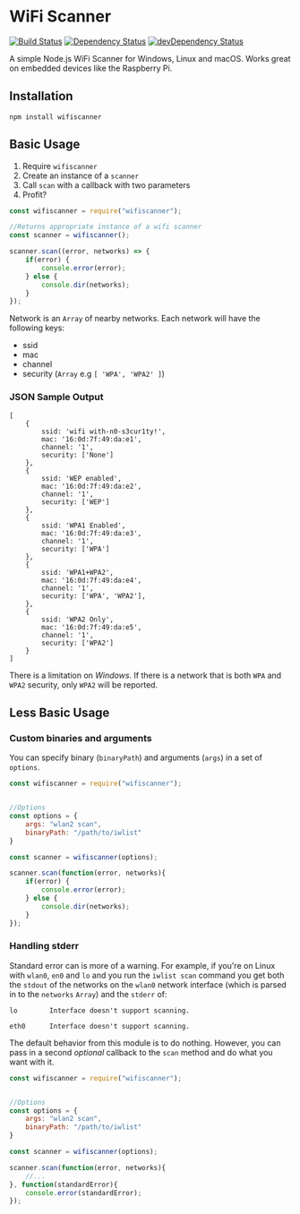 # WiFi Scanner

[![Build Status](https://travis-ci.org/thingsSDK/wifiscanner.svg?branch=master)](https://travis-ci.org/thingsSDK/wifiscanner)
[![Dependency Status](https://david-dm.org/thingssdk/wifiscanner.svg)](https://david-dm.org/thingssdk/wifiscanner)
[![devDependency Status](https://david-dm.org/thingssdk/wifiscanner/dev-status.svg)](https://david-dm.org/thingssdk/wifiscanner#info=devDependencies)

A simple Node.js WiFi Scanner for Windows, Linux and macOS. Works great on embedded devices like the Raspberry Pi.

## Installation

```
npm install wifiscanner
```

## Basic Usage

1. Require `wifiscanner`
2. Create an instance of a `scanner`
3. Call `scan` with a callback with two parameters
4. Profit?

```javascript
const wifiscanner = require("wifiscanner");

//Returns appropriate instance of a wifi scanner
const scanner = wifiscanner();

scanner.scan((error, networks) => {
    if(error) {
        console.error(error);
    } else {
        console.dir(networks);
    }
});

```

Network is an `Array` of nearby networks. Each network will have the following keys:

* ssid
* mac
* channel
* security (`Array` e.g `[ 'WPA', 'WPA2' ]`)


### JSON Sample Output

```
[
    {
        ssid: 'wifi with-n0-s3cur1ty!',
        mac: '16:0d:7f:49:da:e1',
        channel: '1',
        security: ['None']
    },
    {
        ssid: 'WEP enabled',
        mac: '16:0d:7f:49:da:e2',
        channel: '1',
        security: ['WEP']
    },
    {
        ssid: 'WPA1 Enabled',
        mac: '16:0d:7f:49:da:e3',
        channel: '1',
        security: ['WPA']
    },
    {
        ssid: 'WPA1+WPA2',
        mac: '16:0d:7f:49:da:e4',
        channel: '1',
        security: ['WPA', 'WPA2'],
    },
    {
        ssid: 'WPA2 Only',
        mac: '16:0d:7f:49:da:e5',
        channel: '1',
        security: ['WPA2']
    }
]
```

There is a limitation on _Windows_. If there is a network that is both `WPA` and `WPA2` security, only `WPA2` will be reported.

## Less Basic Usage

### Custom binaries and arguments

You can specify binary (`binaryPath`) and arguments (`args`) in a set of `options`.

```javascript
const wifiscanner = require("wifiscanner");


//Options
const options = {
    args: "wlan2 scan",
    binaryPath: "/path/to/iwlist"
}

const scanner = wifiscanner(options);

scanner.scan(function(error, networks){
    if(error) {
        console.error(error);
    } else {
        console.dir(networks);
    }
});

```

### Handling stderr

Standard error can is more of a warning. For example, if you're on Linux with `wlan0`, `en0` and `lo`
and you run the `iwlist scan` command you get both the `stdout` of the networks on the `wlan0` network interface
(which is parsed in to the `networks` `Array`) and the `stderr` of:

```
lo        Interface doesn't support scanning.

eth0      Interface doesn't support scanning.
```

The default behavior from this module is to do nothing. However, you can pass in a second _optional_ callback to the
`scan` method and do what you want with it.

```javascript
const wifiscanner = require("wifiscanner");


//Options
const options = {
    args: "wlan2 scan",
    binaryPath: "/path/to/iwlist"
}

const scanner = wifiscanner(options);

scanner.scan(function(error, networks){
    //...
}, function(standardError){
    console.error(standardError);
});

```